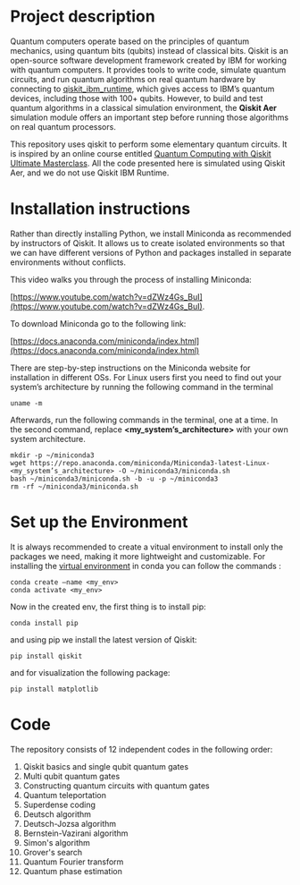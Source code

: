 # Project description

Quantum computers operate based on the principles of quantum mechanics, using quantum bits (qubits) instead of classical bits.
Qiskit is an open-source software development framework created by IBM for working with quantum computers. It provides tools to write code, simulate quantum circuits, and run quantum algorithms on real quantum hardware by connecting to [qiskit_ibm_runtime](https://docs.quantum.ibm.com/api/qiskit-ibm-runtime/runtime_service), which gives access to IBM’s quantum devices, including those with 100+ qubits. However, to build and test quantum algorithms in a classical simulation environment, the **Qiskit Aer** simulation module offers an important step before running those algorithms on real quantum processors.




This repository uses qiskit to perform some elementary quantum circuits. It is inspired by an online course entitled [Quantum Computing with Qiskit Ultimate Masterclass](https://www.udemy.com/course/quantum-computing-with-ibm-qiskit-ultimate-masterclass/). All the code presented here is simulated using Qiskit Aer, and we do not use Qiskit IBM Runtime.

# Installation instructions
Rather than directly installing Python, we install Miniconda as recommended by instructors of Qiskit. It allows us to create isolated environments so that we can have different versions of Python and packages installed in separate environments without conflicts. 

This video walks you through the process of installing Miniconda:

[https://www.youtube.com/watch?v=dZWz4Gs_BuI](https://www.youtube.com/watch?v=dZWz4Gs_BuI).

To download Miniconda go to the following link:

[https://docs.anaconda.com/miniconda/index.html](https://docs.anaconda.com/miniconda/index.html) 

There are step-by-step instructions on the Miniconda website for installation in different OSs. For Linux users first you need to find out your system’s architecture by running the following command in the terminal 

    uname -m


Afterwards, run the following commands in the terminal, one at a time. In the second command, replace **<my_system’s_architecture>** with your own system architecture.

    mkdir -p ~/miniconda3
    wget https://repo.anaconda.com/miniconda/Miniconda3-latest-Linux-<my_system’s_architecture> -O ~/miniconda3/miniconda.sh
    bash ~/miniconda3/miniconda.sh -b -u -p ~/miniconda3
    rm -rf ~/miniconda3/miniconda.sh


# Set up the Environment

It is always recommended to create a vitual environment to install only the packages we need, making it more lightweight and customizable. For installing the [virtual environment](https://conda.io/projects/conda/en/latest/user-guide/tasks/manage-environments.html) in conda you can follow the commands :



    conda create –name <my_env>
    conda activate <my_env>

Now in the created env, the first thing is to install pip:

    conda install pip

and using pip we install the latest version of Qiskit:

    pip install qiskit 

and for visualization the following package:

    pip install matplotlib  




# Code
The repository consists of 12 independent codes in the following order:
1. Qiskit basics and single qubit quantum gates
2. Multi qubit quantum gates
3. Constructing quantum circuits with quantum gates
4. Quantum teleportation
5. Superdense coding
6. Deutsch algorithm
7. Deutsch-Jozsa algorithm
8. Bernstein-Vazirani algorithm
9. Simon's algorithm
10. Grover's search
11. Quantum Fourier transform
12. Quantum phase estimation








  


